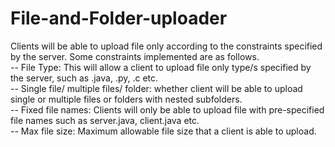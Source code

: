 # File-and-Folder-uploader

Clients will be able to upload file only according to the constraints specified by the
server. Some constraints implemented are as follows.  
-- File Type: This will allow a client to upload file only type/s specified by the
server, such as .java, .py, .c etc.  
-- Single file/ multiple files/ folder: whether client will be able to upload single or
multiple files or folders with nested subfolders.  
-- Fixed file names: Clients will only be able to upload file with pre-specified file
names such as server.java, client.java etc.  
-- Max file size: Maximum allowable file size that a client is able to upload.
